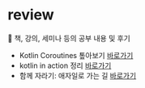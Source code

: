 # review
🧨 책, 강의, 세미나 등의 공부 내용 및 후기

- Kotlin Coroutines 톺아보기 [바로가기](https://github.com/piaochung/review/blob/main/Kotlin%20Coroutines%20%ED%86%BA%EC%95%84%EB%B3%B4%EA%B8%B0/%EC%BD%94%EB%93%9C%20%EC%A0%95%EB%A6%AC.md)
- kotlin in action 정리 [바로가기](https://github.com/piaochung/review/tree/main/%EC%BD%94%ED%8B%80%EB%A6%B0%20%EC%9D%B8%20%EC%95%A1%EC%85%98)
- 함께 자라기: 애자일로 가는 길 [바로가기](https://github.com/piaochung/review/tree/main/%ED%95%A8%EA%BB%98%20%EC%9E%90%EB%9D%BC%EA%B8%B0%20%EC%95%A0%EC%9E%90%EC%9D%BC%EB%A1%9C%20%EA%B0%80%EB%8A%94%20%EA%B8%B8)
